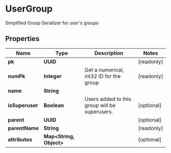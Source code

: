 

# UserGroup

Simplified Group Serializer for user's groups

## Properties

| Name | Type | Description | Notes |
|------------ | ------------- | ------------- | -------------|
|**pk** | **UUID** |  |  [readonly] |
|**numPk** | **Integer** | Get a numerical, int32 ID for the group |  [readonly] |
|**name** | **String** |  |  |
|**isSuperuser** | **Boolean** | Users added to this group will be superusers. |  [optional] |
|**parent** | **UUID** |  |  [optional] |
|**parentName** | **String** |  |  [readonly] |
|**attributes** | **Map&lt;String, Object&gt;** |  |  [optional] |



